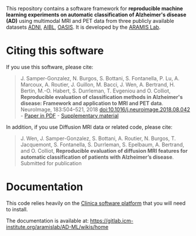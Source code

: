 This repository contains a software framework for **reproducible machine learning experiments on automatic classification of Alzheimer's disease (AD)** using multimodal MRI and PET data from three publicly available datasets [ADNI](http://adni.loni.usc.edu/), [AIBL](https://aibl.csiro.au/research/neuroimaging/), [OASIS](http://www.oasis-brains.org/). It is developed by the [ARAMIS Lab](http://www.aramislab.fr).

# Citing this software

If you use this software, please cite:
> J. Samper-Gonzalez, N. Burgos, S. Bottani, S. Fontanella, P. Lu, A. Marcoux, A. Routier, J. Guillon, M. Bacci, J. Wen, A. Bertrand, H. Bertin, M.-O. Habert, S. Durrleman, T. Evgeniou and O. Colliot, **Reproducible evaluation of classification methods in Alzheimer's disease: Framework and application to MRI and PET data**. NeuroImage, 183:504–521, 2018 [doi:10.1016/j.neuroimage.2018.08.042](https://doi.org/10.1016/j.neuroimage.2018.08.042) - [Paper in PDF](https://hal.inria.fr/hal-01858384/document) - [Supplementary material](https://hal.inria.fr/hal-01858384/file/supplementary_data.xlsx)
>

In addition, if you use Diffusion MRI data or related code, please cite:
> J. Wen, J. Samper-Gonzalez, S. Bottani, A. Routier, N. Burgos,  T. Jacquemont, S. Fontanella,  S. Durrleman, S. Epelbaum, A. Bertrand,  and O. Colliot, **Reproducible evaluation of diffusion MRI features for automatic classification of patients with Alzheimer’s disease**. Submitted for publication
>

# Documentation

This code relies heavily on the [Clinica software platform](http://www.clinica.run) that you will need to install.

The documentation is available at: https://gitlab.icm-institute.org/aramislab/AD-ML/wikis/home

